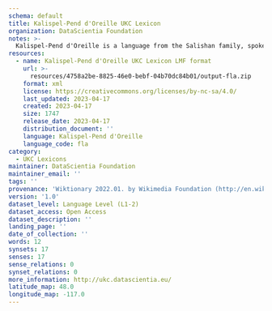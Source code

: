 ```yaml
---
schema: default
title: Kalispel-Pend d'Oreille UKC Lexicon
organization: DataScientia Foundation
notes: >-
  Kalispel-Pend d'Oreille is a language from the Salishan family, spoken in North America. The UKC Lexicon of Kalispel-Pend d'Oreille is represented as a lexico-semantic network. It consists of words, word senses, synsets, as well as sense-level and synset-level relationships.
resources:
  - name: Kalispel-Pend d'Oreille UKC Lexicon LMF format
    url: >-
      resources/4758a2be-8825-46e0-bebf-04b70dc84b01/output-fla.zip
    format: xml
    license: https://creativecommons.org/licenses/by-nc-sa/4.0/
    last_updated: 2023-04-17
    created: 2023-04-17
    size: 1747
    release_date: 2023-04-17
    distribution_document: ''
    language: Kalispel-Pend d'Oreille
    language_code: fla
category:
  - UKC Lexicons
maintainer: DataScientia Foundation
maintainer_email: ''
tags: ''
provenance: 'Wiktionary 2022.01. by Wikimedia Foundation (http://en.wiktionary.org); CogNet 2.1 by Khuyagbaatar Batsuren, National University of Mongolia (http://cognet.ukc.disi.unitn.it); KinDiv: Kinship Diversity 1.0 by Temuulen Khishigsuren (http://ukc.disi.unitn.it/index.php/kinship/); Native Languages of the Americas 2021.11. by Laura Redish and Orrin Lewis (http://www.native-languages.org); Princeton WordNet 2.1 by Princeton University (https://wordnet.princeton.edu)'
version: '1.0'
dataset_level: Language Level (L1-2)
dataset_access: Open Access
dataset_description: ''
landing_page: ''
date_of_collection: ''
words: 12
synsets: 17
senses: 17
sense_relations: 0
synset_relations: 0
more_information: http://ukc.datascientia.eu/
latitude_map: 48.0
longitude_map: -117.0
---
```

